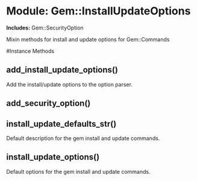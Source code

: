 # Module: Gem::InstallUpdateOptions
    
**Includes:** Gem::SecurityOption
  

Mixin methods for install and update options for Gem::Commands



#Instance Methods
## add_install_update_options() [](#method-i-add_install_update_options)
Add the install/update options to the option parser.

## add_security_option() [](#method-i-add_security_option)

## install_update_defaults_str() [](#method-i-install_update_defaults_str)
Default description for the gem install and update commands.

## install_update_options() [](#method-i-install_update_options)
Default options for the gem install and update commands.

